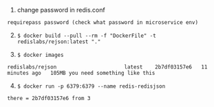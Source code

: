 1) change password in redis.conf
```    
requirepass password (check what password in microservice env)
```

2) `$ docker build --pull --rm -f "DockerFile" -t redislabs/rejson:latest "."` 


3) `$ docker images`
```
redislabs/rejson                      latest    2b7df03157e6   11 minutes ago   105MB you need something like this
```

4) `$ docker run -p 6379:6379 --name redis-redisjson` 
```
there = 2b7df03157e6 from 3
```

